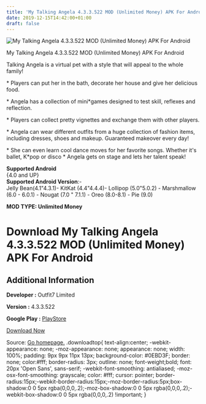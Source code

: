 ```yaml
---
title: 'My Talking Angela 4.3.3.522 MOD (Unlimited Money) APK For Android'
date: 2019-12-15T14:42:00+01:00
draft: false
---
```


![My Talking Angela 4.3.3.522 MOD (Unlimited Money) APK For Android](https://i1.wp.com/apkhome.net/wp-content/uploads/2019/11/My-Talking-Angela-1.png "My Talking Angela 4.3.3.522 MOD (Unlimited Money) APK For Android")

  

My Talking Angela 4.3.3.522 MOD (Unlimited Money) APK For Android

Talking Angela is a virtual pet with a style that will appeal to the whole family!

\* Players can put her in the bath, decorate her house and give her delicious food.

\* Angela has a collection of mini\*games designed to test skill, reflexes and reflection.

\* Players can collect pretty vignettes and exchange them with other players.

\* Angela can wear different outfits from a huge collection of fashion items, including dresses, shoes and makeup. Guaranteed makeover every day!

\* She can even learn cool dance moves for her favorite songs. Whether it's ballet, K\*pop or disco \* Angela gets on stage and lets her talent speak!

**Supported Android**  
{4.0 and UP}  
**Supported Android Version**:-  
Jelly Bean(4.1"4.3.1)- KitKat (4.4"4.4.4)- Lollipop (5.0"5.0.2) - Marshmallow (6.0 - 6.0.1) - Nougat (7.0 " 7.1.1) - Oreo (8.0-8.1) - Pie (9.0)

**MOD TYPE: Unlimited Money**

Download My Talking Angela 4.3.3.522 MOD (Unlimited Money) APK For Android
==========================================================================

Additional Information
----------------------

**Developer :** Outfit7 Limited

**Version :** 4.3.3.522

**Google Play :** [PlayStore](https://play.google.com/store/apps/details?id=com.outfit7.mytalkingangelafree)

  

[Download Now](https://store4app.co/post/my-talking-angela-4-3-3-522-mod-unlimited-money-apk-for-android_1574699420)

  
Source: [Go homepage.](https://store4app.co/post/my-talking-angela-4-3-3-522-mod-unlimited-money-apk-for-android_1574699420) .downloadtop{ text-align:center; -webkit-appearance: none; -moz-appearance: none; appearance: none; width: 100%; padding: 9px 9px 11px 13px; background-color: #0EBD3F; border: none; color:#fff; border-radius: 3px; outline: none; font-weight;bold; font: 20px 'Open Sans', sans-serif; -webkit-font-smoothing: antialiased; -moz-osx-font-smoothing: grayscale; color: #fff; cursor: pointer; border-radius:15px;-webkit-border-radius:15px;-moz-border-radius:5px;box-shadow:0 0 5px rgba(0,0,0,.2);-moz-box-shadow:0 0 5px rgba(0,0,0,.2);-webkit-box-shadow:0 0 5px rgba(0,0,0,.2) !important; }